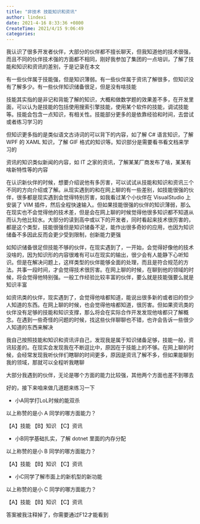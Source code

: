 ```yaml
---
title: "非技术 技能知识和资讯"
author: lindexi
date: 2021-4-16 8:33:36 +0800
CreateTime: 2021/4/15 9:06:49
categories: 
---
```


我认识了很多开发者伙伴，大部分的伙伴都不擅长聊天，但我知道他的技术很强，而且不同的伙伴技术强的方面都不相同，刚好我参加了集团的一点培训，了解了技能和知识和资讯的差别，于是记录在本文

<!--more-->


<!-- CreateTime:2021/4/15 9:06:49 -->

<!-- 发布 -->

有一些伙伴属于技能强，但是知识薄弱。有一些伙伴属于资讯了解很多，但知识没有了解多少。有一些伙伴知识储备很足，但是没有啥技能

技能其实指的是非记和背能了解的知识，大概和做数学题的效果差不多，在开发里面，可以认为是技能的包括使用搜索引擎技能，使用某个软件的技能，调试技能等。技能会包含一点知识，有相关性。技能部分更多的是依靠经验和时间，去尝试或者练习学习的

但知识更多指的是类似语文古诗词的可以背下的内容，如了解 C# 语言知识，了解 WPF 的 XAML 知识，了解 GIF 格式的知识等。知识部分是需要看书看文档来学习的

资讯的知识类似新闻的内容，如 IT 之家的资讯，了解某某厂商发布了啥，某某有啥新特性等的内容

在认识新伙伴的时候，想要介绍说他有多厉害，可以试试从技能和知识和资讯三个不同的方向介绍或了解。从现实遇到的和在网上聊的有一些差别，如技能很强的伙伴，很多都是现实遇到会觉得特别厉害，如我看过某个小伙伴在 VisualStudio 上安装了 VIM 插件，然后全程快速输入。但如果技能很强的伙伴的知识薄弱，那么在现实也不会觉得他的技术差，但是会在网上聊的时候觉得他很多知识都不知道从而认为他比较水。大部分的读到高中或以下的开发者，同时看起来技术很厉害的，都是这个类型，技能很强但是知识储备不足，能作出很多奇妙的应用，也因为知识储备不多因此反而会更少受到限制，创新能力更强

如知识储备很足但技能不够的伙伴，在现实遇到了，一开始，会觉得好像他的技术没啥的，因为知识形的内容很难有可以在现实的输出，很少会有人能静下心听知识。但是在解决问题上，这样类型的伙伴能够全面的处理，而且是符合规范的方法。共事一段时间，才会觉得技术很厉害。在网上聊的时候，在聊到他的领域的时候，将会觉得他特别强。一般工作经验比较丰富的伙伴，要么就是技能强要么就是知识丰富

如资讯类的伙伴，现实遇到了，会觉得他啥都知道，能说出很多新的或者旧的但少人知道的东西。在网上聊的时候，也会觉得他啥都知道，很厉害。但如果资讯类的伙伴没有足够的技能和知识支撑，那么将会在实际合作开发发现他啥都只了解概念。在遇到一些奇怪的问题的时候，找这些伙伴聊聊也不错，也许会告诉一些很少人知道的东西来解决

我自己按照技能和知识和资讯评自己，发现我是属于知识储备足够，技能一般，资讯较差的。在现实会发现我在不断逗比中，原因在于技能上的不够。在网上聊的时候，会经常发现我听伙伴们瞎聊的时间更多，原因是资讯了解不多，但如果能聊到我的领域，那就可以全程听我瞎聊

大部分我遇到的伙伴，无论是哪个方面的能力比较强，其他两个方面也差不到哪去

好的，接下来咱来做几道题来练习一下

- 小A同学打LoL时候的能双杀

以上称赞的是小 A 同学的哪方面能力？

【A】技能 【B】知识 【C】资讯 

- 小B同学基础扎实，了解 dotnet 里面的内存分配

以上称赞的是小 B 同学的哪方面能力？

【A】技能 【B】知识 【C】资讯 

- 小C同学了解市面上的新机型的新功能

以上称赞的是小 C 同学的哪方面能力？

【A】技能 【B】知识 【C】资讯 

答案被我注释掉了，你需要通过F12才能看到

<!-- 按照顺序是 A B C 哈 -->

